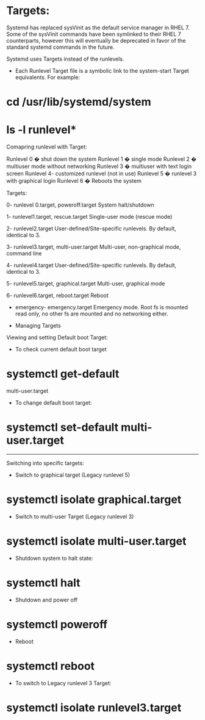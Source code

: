 # Targets:

Systemd has replaced sysVinit as the default service 
manager in RHEL 7. Some of the sysVinit commands have
been symlinked to their RHEL 7 counterparts, however 
this will eventually be deprecated in favor of the 
standard systemd commands in the future.

Systemd uses Targets instead of the runlevels.


- Each Runlevel Target file is a symbolic link to the
system-start Target equivalents. For example:

# cd /usr/lib/systemd/system
# ls -l runlevel*




Comapring runlevel with Target: 

Runlevel 0 � shut down the system
Runlevel 1 � single mode
Runlevel 2 � multiuser mode without networking
Runlevel 3 � multiuser with text login screen
Runlevel 4- customized runlevel (not in use)
Runlevel 5 � runlevel 3 with graphical login
Runlevel 6 � Reboots the system


Targets: 

0- runlevel 0.target, poweroff.target 
System halt/shutdown

1- runlevel1.target, rescue.target
Single-user mode (rescue mode)

2- runlevel2.target
User-defined/Site-specific runlevels. By default, 
identical to 3.

3- runlevel3.target, multi-user.target
Multi-user, non-graphical mode, command line

4-  runlevel4.target
User-defined/Site-specific runlevels. By default, 
identical to 3.

5- runlevel5.target, graphical.target
Multi-user, graphical mode

6- runlevel6.target, reboot.target
Reboot


- emergency- emergency.target
Emergency mode. Root fs is mounted read only, no other
fs are mounted and no networking either.



- Managing Targets



Viewing and setting Default boot Target:

- To check current default boot target
# systemctl get-default

multi-user.target


- To change default boot target:
# systemctl set-default multi-user.target

-----

Switching into specific targets: 

- Switch to graphical target (Legacy runlevel 5)
# systemctl isolate graphical.target

- Switch to multi-user Target (Legacy runlevel 3)
# systemctl isolate multi-user.target

- Shutdown system to halt state:
# systemctl halt

- Shutdown and power off
# systemctl poweroff

- Reboot
# systemctl reboot

- To switch to Legacy runlevel 3 Target:
# systemctl isolate runlevel3.target


















